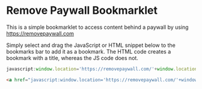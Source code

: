 # Remove Paywall Bookmarklet

This is a simple bookmarklet to access content behind a paywall by using https://removepaywall.com

Simply select and drag the JavaScript or HTML snippet below to the bookmarks bar to add it as a bookmark.
The HTML code creates a bookmark with a title, whereas the JS code does not.

```js
javascript:window.location='https://removepaywall.com/'+window.location
```

```html
<a href="javascript:window.location='https://removepaywall.com/'+window.location">Remove Paywall</a>
```
